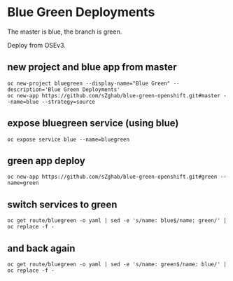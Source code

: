 # Blue Green Deployments

The master is blue, the branch is green.

Deploy from OSEv3.

## new project and blue app from master

    oc new-project bluegreen --display-name="Blue Green" --description='Blue Green Deployments'
    oc new-app https://github.com/sZghab/blue-green-openshift.git#master --name=blue --strategy=source

## expose bluegreen service (using blue)

    oc expose service blue --name=bluegreen

## green app deploy

    oc new-app https://github.com/sZghab/blue-green-openshift.git#green --name=green

## switch services to green

    oc get route/bluegreen -o yaml | sed -e 's/name: blue$/name: green/' | oc replace -f -

## and back again

    oc get route/bluegreen -o yaml | sed -e 's/name: green$/name: blue/' | oc replace -f -
